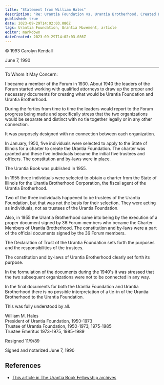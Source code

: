 ```yaml
---
title: "Statement from William Hales"
description: "Re: Urantia Foundation vs. Urantia Brotherhood. Created Legally Independent From Each Other"
published: true
date: 2023-09-29T14:02:03.086Z
tags: Urantia Foundation, Urantia Movement, article
editor: markdown
dateCreated: 2023-09-29T14:02:03.086Z
---
```


<p class="v-card v-sheet theme--light grey lighten-3 px-2">© 1993 Carolyn Kendall</p>

June 7, 1990

---

To Whom It May Concern:

I became a member of the Forum in 1930. About 1940 the leaders of the Forum started working with qualified attorneys to draw up the proper and necessary documents for creating what would be Urantia Foundation and Urantia Brotherhood.

During the forties from time to time the leaders would report to the Forum progress being made and specifically stress that the two organizations would be separate and distinct with no tie together legally or in any other connection.

It was purposely designed with no connection between each organization.

In January, 1950, five individuals were selected to apply to the State of Illinois for a charter to create the Urantia Foundation. The charter was granted and these five individuals became the initial five trustees and officers. The constitution and by-laws were in place.

The Urantia Book was published in 1955.

In 1955 three individuals were selected to obtain a charter from the State of Illinois for the Urantia Brotherhood Corporation, the fiscal agent of the Urantia Brotherhood.

Two of the three individuals happened to be trustees of the Urantia Foundation, but that was not the basis for their selection. They were acting as individuals, not as trustees of the Urantia Foundation.

Also, in 1955 the Urantia Brotherhood came into being by the execution of a proper document signed by 36 Forum members who became the Charter Members of Urantia Brotherhood. The constitution and by-laws were a part of the official documents signed by the 36 Forum members.

The Declaration of Trust of the Urantia Foundation sets forth the purposes and the responsibilities of the trustees.

The constitution and by-laws of Urantia Brotherhood clearly set forth its purpose.

In the formulation of the documents during the 1940's it was stressed that the two subsequent organizations were not to be connected in any way.

In the final documents for both the Urantia Foundation and Urantia Brotherhood there is no possible interpretation of a tie-in of the Urantia Brotherhood to the Urantia Foundation.

This was fully understood by all.

William M. Hales  
President of Urantia Foundation, 1950-1973  
Trustee of Urantia Foundation, 1950-1973, 1975-1985  
Trustee Emeritus 1973-1975, 1985-1989

Resigned 11/9/89

Signed and notarized June 7, 1990

## References

* [This article in The Urantia Book Fellowship archives](https://archive.urantiabook.org/archive/history/doc151.htm)